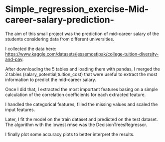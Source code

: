 # Simple_regression_exercise-Mid-career-salary-prediction-
The aim of this small project was the prediction of mid-career salary of the students considering data from different universities.

I collected the data here: https://www.kaggle.com/datasets/jessemostipak/college-tuition-diversity-and-pay.

After downloading the 5 tables and loading them with pandas, I merged the 2 tables (salary_potential,tuition_cost) that were useful to extract the most information to predict the mid-career salary.

Once I did that, I extracted the most important features basing on a simple calculation of the correlation coefficients for each extracted feature.

I handled the categorical features, filled the missing values and scaled the input features.

Later, I fit the model on the train dataset and predicted on the test dataset. The algorithm with the lowest rmse was the DecisionTreesRegressor.

I finally plot some accuracy plots to better interpret the results.


